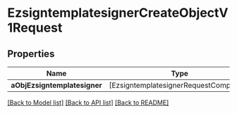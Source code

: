 # EzsigntemplatesignerCreateObjectV1Request

## Properties
Name | Type | Description | Notes
------------ | ------------- | ------------- | -------------
**aObjEzsigntemplatesigner** | [EzsigntemplatesignerRequestCompound] |  | 

[[Back to Model list]](../README.md#documentation-for-models) [[Back to API list]](../README.md#documentation-for-api-endpoints) [[Back to README]](../README.md)


